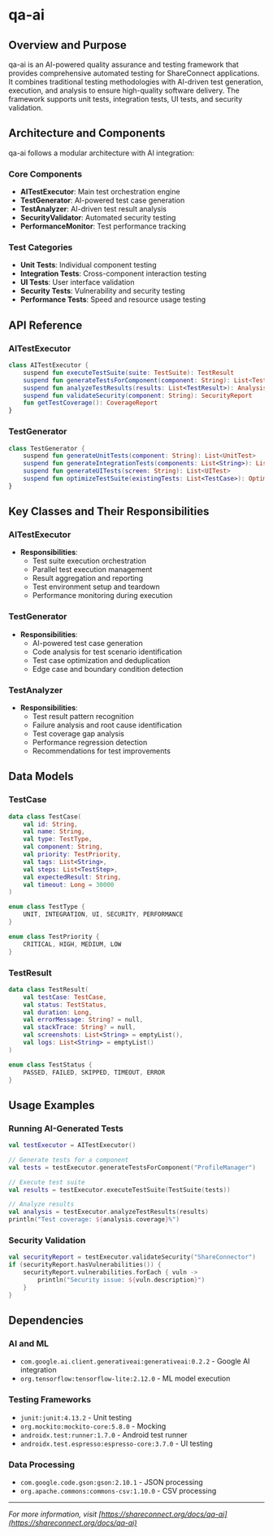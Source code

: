 # qa-ai

## Overview and Purpose

qa-ai is an AI-powered quality assurance and testing framework that provides comprehensive automated testing for ShareConnect applications. It combines traditional testing methodologies with AI-driven test generation, execution, and analysis to ensure high-quality software delivery. The framework supports unit tests, integration tests, UI tests, and security validation.

## Architecture and Components

qa-ai follows a modular architecture with AI integration:

### Core Components
- **AITestExecutor**: Main test orchestration engine
- **TestGenerator**: AI-powered test case generation
- **TestAnalyzer**: AI-driven test result analysis
- **SecurityValidator**: Automated security testing
- **PerformanceMonitor**: Test performance tracking

### Test Categories
- **Unit Tests**: Individual component testing
- **Integration Tests**: Cross-component interaction testing
- **UI Tests**: User interface validation
- **Security Tests**: Vulnerability and security testing
- **Performance Tests**: Speed and resource usage testing

## API Reference

### AITestExecutor
```kotlin
class AITestExecutor {
    suspend fun executeTestSuite(suite: TestSuite): TestResult
    suspend fun generateTestsForComponent(component: String): List<TestCase>
    suspend fun analyzeTestResults(results: List<TestResult>): AnalysisReport
    suspend fun validateSecurity(component: String): SecurityReport
    fun getTestCoverage(): CoverageReport
}
```

### TestGenerator
```kotlin
class TestGenerator {
    suspend fun generateUnitTests(component: String): List<UnitTest>
    suspend fun generateIntegrationTests(components: List<String>): List<IntegrationTest>
    suspend fun generateUITests(screen: String): List<UITest>
    suspend fun optimizeTestSuite(existingTests: List<TestCase>): OptimizedTestSuite
}
```

## Key Classes and Their Responsibilities

### AITestExecutor
- **Responsibilities**:
  - Test suite execution orchestration
  - Parallel test execution management
  - Result aggregation and reporting
  - Test environment setup and teardown
  - Performance monitoring during execution

### TestGenerator
- **Responsibilities**:
  - AI-powered test case generation
  - Code analysis for test scenario identification
  - Test case optimization and deduplication
  - Edge case and boundary condition detection

### TestAnalyzer
- **Responsibilities**:
  - Test result pattern recognition
  - Failure analysis and root cause identification
  - Test coverage gap analysis
  - Performance regression detection
  - Recommendations for test improvements

## Data Models

### TestCase
```kotlin
data class TestCase(
    val id: String,
    val name: String,
    val type: TestType,
    val component: String,
    val priority: TestPriority,
    val tags: List<String>,
    val steps: List<TestStep>,
    val expectedResult: String,
    val timeout: Long = 30000
)

enum class TestType {
    UNIT, INTEGRATION, UI, SECURITY, PERFORMANCE
}

enum class TestPriority {
    CRITICAL, HIGH, MEDIUM, LOW
}
```

### TestResult
```kotlin
data class TestResult(
    val testCase: TestCase,
    val status: TestStatus,
    val duration: Long,
    val errorMessage: String? = null,
    val stackTrace: String? = null,
    val screenshots: List<String> = emptyList(),
    val logs: List<String> = emptyList()
)

enum class TestStatus {
    PASSED, FAILED, SKIPPED, TIMEOUT, ERROR
}
```

## Usage Examples

### Running AI-Generated Tests
```kotlin
val testExecutor = AITestExecutor()

// Generate tests for a component
val tests = testExecutor.generateTestsForComponent("ProfileManager")

// Execute test suite
val results = testExecutor.executeTestSuite(TestSuite(tests))

// Analyze results
val analysis = testExecutor.analyzeTestResults(results)
println("Test coverage: ${analysis.coverage}%")
```

### Security Validation
```kotlin
val securityReport = testExecutor.validateSecurity("ShareConnector")
if (securityReport.hasVulnerabilities()) {
    securityReport.vulnerabilities.forEach { vuln ->
        println("Security issue: ${vuln.description}")
    }
}
```

## Dependencies

### AI and ML
- `com.google.ai.client.generativeai:generativeai:0.2.2` - Google AI integration
- `org.tensorflow:tensorflow-lite:2.12.0` - ML model execution

### Testing Frameworks
- `junit:junit:4.13.2` - Unit testing
- `org.mockito:mockito-core:5.8.0` - Mocking
- `androidx.test:runner:1.7.0` - Android test runner
- `androidx.test.espresso:espresso-core:3.7.0` - UI testing

### Data Processing
- `com.google.code.gson:gson:2.10.1` - JSON processing
- `org.apache.commons:commons-csv:1.10.0` - CSV processing

---

*For more information, visit [https://shareconnect.org/docs/qa-ai](https://shareconnect.org/docs/qa-ai)*